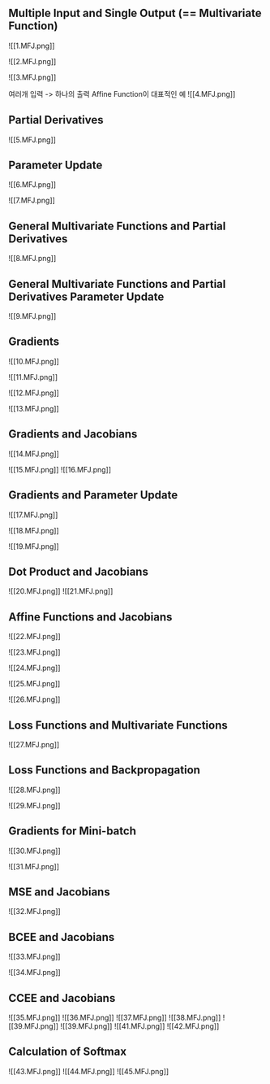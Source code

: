 
## Multiple Input and Single Output (== Multivariate Function)
![[1.MFJ.png]]

![[2.MFJ.png]]

![[3.MFJ.png]]

여러개 입력 -> 하나의 출력 
Affine Function이 대표적인 예
![[4.MFJ.png]]



## Partial Derivatives
![[5.MFJ.png]]



## Parameter Update
![[6.MFJ.png]]

![[7.MFJ.png]]




## General Multivariate Functions and Partial Derivatives
![[8.MFJ.png]]





## General Multivariate Functions and Partial Derivatives Parameter Update
![[9.MFJ.png]]



## Gradients 
![[10.MFJ.png]]

![[11.MFJ.png]]

![[12.MFJ.png]]

![[13.MFJ.png]]




## Gradients and Jacobians
![[14.MFJ.png]]

![[15.MFJ.png]]
![[16.MFJ.png]]




## Gradients and Parameter Update
![[17.MFJ.png]]


![[18.MFJ.png]]

![[19.MFJ.png]]




## Dot Product and Jacobians
![[20.MFJ.png]]
![[21.MFJ.png]]




## Affine Functions and Jacobians
![[22.MFJ.png]]

![[23.MFJ.png]]

![[24.MFJ.png]]

![[25.MFJ.png]]

![[26.MFJ.png]]




## Loss Functions and Multivariate Functions 

![[27.MFJ.png]]



## Loss Functions and Backpropagation

![[28.MFJ.png]]

![[29.MFJ.png]]




## Gradients for Mini-batch

![[30.MFJ.png]]

![[31.MFJ.png]]





## MSE and Jacobians

![[32.MFJ.png]]




## BCEE and Jacobians 

![[33.MFJ.png]]

![[34.MFJ.png]]




## CCEE and Jacobians 

![[35.MFJ.png]]
![[36.MFJ.png]]
![[37.MFJ.png]]
![[38.MFJ.png]]
![[39.MFJ.png]]
![[39.MFJ.png]]
![[41.MFJ.png]]
![[42.MFJ.png]]




## Calculation of Softmax 
![[43.MFJ.png]]
![[44.MFJ.png]]
![[45.MFJ.png]]



























































